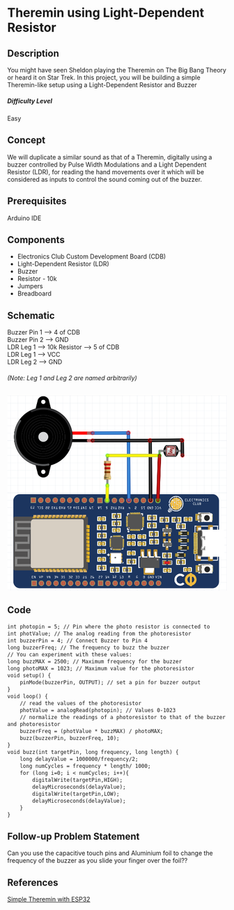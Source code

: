 # Theremin using Light-Dependent Resistor
## Description
You might have seen Sheldon playing the Theremin on The Big Bang Theory or heard it on Star Trek. In this project, you will be building a simple Theremin-like setup using a Light-Dependent Resistor and Buzzer       
##### Difficulty Level 
Easy
## Concept
We will duplicate a similar sound as that of a Theremin, digitally using a buzzer controlled by Pulse Width Modulations and a Light Dependent Resistor (LDR), for reading the hand movements over it which will be considered as inputs to control the sound coming out of the buzzer.
## Prerequisites
Arduino IDE
## Components
* Electronics Club Custom Development Board (CDB)          
* Light-Dependent Resistor (LDR)             
* Buzzer
* Resistor - 10k
* Jumpers
* Breadboard   
## Schematic
Buzzer Pin 1 --> 4 of CDB             
Buzzer Pin 2 --> GND                    
LDR Leg 1 --> 10k Resistor --> 5 of CDB              
LDR Leg 1 --> VCC           
LDR Leg 2 --> GND               
###### (Note: Leg 1 and Leg 2 are named arbitrarily)
![](Images/Theremin.png)
## Code
```
int photopin = 5; // Pin where the photo resistor is connected to
int photValue; // The analog reading from the photoresistor
int buzzerPin = 4; // Connect Buzzer to Pin 4
long buzzerFreq; // The frequency to buzz the buzzer
// You can experiment with these values:
long buzzMAX = 2500; // Maximum frequency for the buzzer
long photoMAX = 1023; // Maximum value for the photoresistor
void setup() {
    pinMode(buzzerPin, OUTPUT); // set a pin for buzzer output
}
void loop() {
    // read the values of the photoresistor
    photValue = analogRead(photopin); // Values 0-1023
    // normalize the readings of a photoresistor to that of the buzzer and photoresistor
    buzzerFreq = (photValue * buzzMAX) / photoMAX;
    buzz(buzzerPin, buzzerFreq, 10);
}
void buzz(int targetPin, long frequency, long length) {
    long delayValue = 1000000/frequency/2;
    long numCycles = frequency * length/ 1000;
    for (long i=0; i < numCycles; i++){
        digitalWrite(targetPin,HIGH);
        delayMicroseconds(delayValue);
        digitalWrite(targetPin,LOW);
        delayMicroseconds(delayValue);
    }
}
```
## Follow-up Problem Statement
Can you use the capacitive touch pins and Aluminium foil to change the frequency of the buzzer as you slide your finger over the foil??
## References
[Simple Theremin with ESP32](https://www.instructables.com/Make-a-Pocket-Size-Theremin-With-ESP32/)
